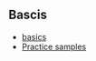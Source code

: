 ## Bascis

* [basics](https://blog.mindorks.com/android-core-looper-handler-and-handlerthread-bd54d69fe91a)
* [Practice samples](https://github.com/amanjeetsingh150/kotlin-android-examples/tree/master/HandlerThread)
